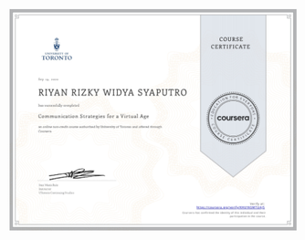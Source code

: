 ![](https://raw.githubusercontent.com/RiyanRIS/sertifikat/master/coursera/Communication%20Strategies%20for%20a%20Virtual%20Age/Coursera-Communication%20Strategies%20for%20a%20Virtual%20Age_page-0001.jpg)